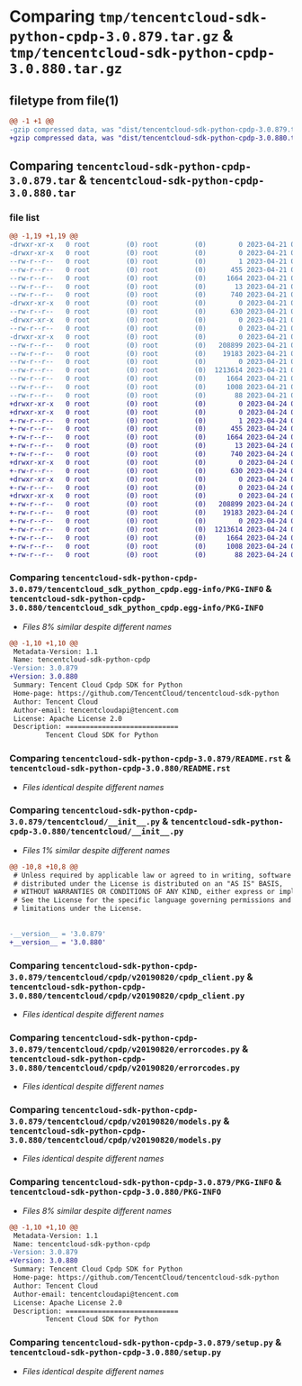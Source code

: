 # Comparing `tmp/tencentcloud-sdk-python-cpdp-3.0.879.tar.gz` & `tmp/tencentcloud-sdk-python-cpdp-3.0.880.tar.gz`

## filetype from file(1)

```diff
@@ -1 +1 @@
-gzip compressed data, was "dist/tencentcloud-sdk-python-cpdp-3.0.879.tar", last modified: Fri Apr 21 00:41:31 2023, max compression
+gzip compressed data, was "dist/tencentcloud-sdk-python-cpdp-3.0.880.tar", last modified: Mon Apr 24 02:59:46 2023, max compression
```

## Comparing `tencentcloud-sdk-python-cpdp-3.0.879.tar` & `tencentcloud-sdk-python-cpdp-3.0.880.tar`

### file list

```diff
@@ -1,19 +1,19 @@
-drwxr-xr-x   0 root         (0) root         (0)        0 2023-04-21 00:41:31.000000 tencentcloud-sdk-python-cpdp-3.0.879/
-drwxr-xr-x   0 root         (0) root         (0)        0 2023-04-21 00:41:31.000000 tencentcloud-sdk-python-cpdp-3.0.879/tencentcloud_sdk_python_cpdp.egg-info/
--rw-r--r--   0 root         (0) root         (0)        1 2023-04-21 00:41:31.000000 tencentcloud-sdk-python-cpdp-3.0.879/tencentcloud_sdk_python_cpdp.egg-info/dependency_links.txt
--rw-r--r--   0 root         (0) root         (0)      455 2023-04-21 00:41:31.000000 tencentcloud-sdk-python-cpdp-3.0.879/tencentcloud_sdk_python_cpdp.egg-info/SOURCES.txt
--rw-r--r--   0 root         (0) root         (0)     1664 2023-04-21 00:41:31.000000 tencentcloud-sdk-python-cpdp-3.0.879/tencentcloud_sdk_python_cpdp.egg-info/PKG-INFO
--rw-r--r--   0 root         (0) root         (0)       13 2023-04-21 00:41:31.000000 tencentcloud-sdk-python-cpdp-3.0.879/tencentcloud_sdk_python_cpdp.egg-info/top_level.txt
--rw-r--r--   0 root         (0) root         (0)      740 2023-04-21 00:41:31.000000 tencentcloud-sdk-python-cpdp-3.0.879/README.rst
-drwxr-xr-x   0 root         (0) root         (0)        0 2023-04-21 00:41:31.000000 tencentcloud-sdk-python-cpdp-3.0.879/tencentcloud/
--rw-r--r--   0 root         (0) root         (0)      630 2023-04-21 00:41:31.000000 tencentcloud-sdk-python-cpdp-3.0.879/tencentcloud/__init__.py
-drwxr-xr-x   0 root         (0) root         (0)        0 2023-04-21 00:41:31.000000 tencentcloud-sdk-python-cpdp-3.0.879/tencentcloud/cpdp/
--rw-r--r--   0 root         (0) root         (0)        0 2023-04-21 00:41:31.000000 tencentcloud-sdk-python-cpdp-3.0.879/tencentcloud/cpdp/__init__.py
-drwxr-xr-x   0 root         (0) root         (0)        0 2023-04-21 00:41:31.000000 tencentcloud-sdk-python-cpdp-3.0.879/tencentcloud/cpdp/v20190820/
--rw-r--r--   0 root         (0) root         (0)   208899 2023-04-21 00:41:31.000000 tencentcloud-sdk-python-cpdp-3.0.879/tencentcloud/cpdp/v20190820/cpdp_client.py
--rw-r--r--   0 root         (0) root         (0)    19183 2023-04-21 00:41:31.000000 tencentcloud-sdk-python-cpdp-3.0.879/tencentcloud/cpdp/v20190820/errorcodes.py
--rw-r--r--   0 root         (0) root         (0)        0 2023-04-21 00:41:31.000000 tencentcloud-sdk-python-cpdp-3.0.879/tencentcloud/cpdp/v20190820/__init__.py
--rw-r--r--   0 root         (0) root         (0)  1213614 2023-04-21 00:41:31.000000 tencentcloud-sdk-python-cpdp-3.0.879/tencentcloud/cpdp/v20190820/models.py
--rw-r--r--   0 root         (0) root         (0)     1664 2023-04-21 00:41:31.000000 tencentcloud-sdk-python-cpdp-3.0.879/PKG-INFO
--rw-r--r--   0 root         (0) root         (0)     1008 2023-04-21 00:41:31.000000 tencentcloud-sdk-python-cpdp-3.0.879/setup.py
--rw-r--r--   0 root         (0) root         (0)       88 2023-04-21 00:41:31.000000 tencentcloud-sdk-python-cpdp-3.0.879/setup.cfg
+drwxr-xr-x   0 root         (0) root         (0)        0 2023-04-24 02:59:46.000000 tencentcloud-sdk-python-cpdp-3.0.880/
+drwxr-xr-x   0 root         (0) root         (0)        0 2023-04-24 02:59:46.000000 tencentcloud-sdk-python-cpdp-3.0.880/tencentcloud_sdk_python_cpdp.egg-info/
+-rw-r--r--   0 root         (0) root         (0)        1 2023-04-24 02:59:46.000000 tencentcloud-sdk-python-cpdp-3.0.880/tencentcloud_sdk_python_cpdp.egg-info/dependency_links.txt
+-rw-r--r--   0 root         (0) root         (0)      455 2023-04-24 02:59:46.000000 tencentcloud-sdk-python-cpdp-3.0.880/tencentcloud_sdk_python_cpdp.egg-info/SOURCES.txt
+-rw-r--r--   0 root         (0) root         (0)     1664 2023-04-24 02:59:46.000000 tencentcloud-sdk-python-cpdp-3.0.880/tencentcloud_sdk_python_cpdp.egg-info/PKG-INFO
+-rw-r--r--   0 root         (0) root         (0)       13 2023-04-24 02:59:46.000000 tencentcloud-sdk-python-cpdp-3.0.880/tencentcloud_sdk_python_cpdp.egg-info/top_level.txt
+-rw-r--r--   0 root         (0) root         (0)      740 2023-04-24 02:59:45.000000 tencentcloud-sdk-python-cpdp-3.0.880/README.rst
+drwxr-xr-x   0 root         (0) root         (0)        0 2023-04-24 02:59:46.000000 tencentcloud-sdk-python-cpdp-3.0.880/tencentcloud/
+-rw-r--r--   0 root         (0) root         (0)      630 2023-04-24 02:59:45.000000 tencentcloud-sdk-python-cpdp-3.0.880/tencentcloud/__init__.py
+drwxr-xr-x   0 root         (0) root         (0)        0 2023-04-24 02:59:46.000000 tencentcloud-sdk-python-cpdp-3.0.880/tencentcloud/cpdp/
+-rw-r--r--   0 root         (0) root         (0)        0 2023-04-24 02:59:45.000000 tencentcloud-sdk-python-cpdp-3.0.880/tencentcloud/cpdp/__init__.py
+drwxr-xr-x   0 root         (0) root         (0)        0 2023-04-24 02:59:46.000000 tencentcloud-sdk-python-cpdp-3.0.880/tencentcloud/cpdp/v20190820/
+-rw-r--r--   0 root         (0) root         (0)   208899 2023-04-24 02:59:45.000000 tencentcloud-sdk-python-cpdp-3.0.880/tencentcloud/cpdp/v20190820/cpdp_client.py
+-rw-r--r--   0 root         (0) root         (0)    19183 2023-04-24 02:59:45.000000 tencentcloud-sdk-python-cpdp-3.0.880/tencentcloud/cpdp/v20190820/errorcodes.py
+-rw-r--r--   0 root         (0) root         (0)        0 2023-04-24 02:59:45.000000 tencentcloud-sdk-python-cpdp-3.0.880/tencentcloud/cpdp/v20190820/__init__.py
+-rw-r--r--   0 root         (0) root         (0)  1213614 2023-04-24 02:59:45.000000 tencentcloud-sdk-python-cpdp-3.0.880/tencentcloud/cpdp/v20190820/models.py
+-rw-r--r--   0 root         (0) root         (0)     1664 2023-04-24 02:59:46.000000 tencentcloud-sdk-python-cpdp-3.0.880/PKG-INFO
+-rw-r--r--   0 root         (0) root         (0)     1008 2023-04-24 02:59:45.000000 tencentcloud-sdk-python-cpdp-3.0.880/setup.py
+-rw-r--r--   0 root         (0) root         (0)       88 2023-04-24 02:59:46.000000 tencentcloud-sdk-python-cpdp-3.0.880/setup.cfg
```

### Comparing `tencentcloud-sdk-python-cpdp-3.0.879/tencentcloud_sdk_python_cpdp.egg-info/PKG-INFO` & `tencentcloud-sdk-python-cpdp-3.0.880/tencentcloud_sdk_python_cpdp.egg-info/PKG-INFO`

 * *Files 8% similar despite different names*

```diff
@@ -1,10 +1,10 @@
 Metadata-Version: 1.1
 Name: tencentcloud-sdk-python-cpdp
-Version: 3.0.879
+Version: 3.0.880
 Summary: Tencent Cloud Cpdp SDK for Python
 Home-page: https://github.com/TencentCloud/tencentcloud-sdk-python
 Author: Tencent Cloud
 Author-email: tencentcloudapi@tencent.com
 License: Apache License 2.0
 Description: ============================
         Tencent Cloud SDK for Python
```

### Comparing `tencentcloud-sdk-python-cpdp-3.0.879/README.rst` & `tencentcloud-sdk-python-cpdp-3.0.880/README.rst`

 * *Files identical despite different names*

### Comparing `tencentcloud-sdk-python-cpdp-3.0.879/tencentcloud/__init__.py` & `tencentcloud-sdk-python-cpdp-3.0.880/tencentcloud/__init__.py`

 * *Files 1% similar despite different names*

```diff
@@ -10,8 +10,8 @@
 # Unless required by applicable law or agreed to in writing, software
 # distributed under the License is distributed on an "AS IS" BASIS,
 # WITHOUT WARRANTIES OR CONDITIONS OF ANY KIND, either express or implied.
 # See the License for the specific language governing permissions and
 # limitations under the License.
 
 
-__version__ = '3.0.879'
+__version__ = '3.0.880'
```

### Comparing `tencentcloud-sdk-python-cpdp-3.0.879/tencentcloud/cpdp/v20190820/cpdp_client.py` & `tencentcloud-sdk-python-cpdp-3.0.880/tencentcloud/cpdp/v20190820/cpdp_client.py`

 * *Files identical despite different names*

### Comparing `tencentcloud-sdk-python-cpdp-3.0.879/tencentcloud/cpdp/v20190820/errorcodes.py` & `tencentcloud-sdk-python-cpdp-3.0.880/tencentcloud/cpdp/v20190820/errorcodes.py`

 * *Files identical despite different names*

### Comparing `tencentcloud-sdk-python-cpdp-3.0.879/tencentcloud/cpdp/v20190820/models.py` & `tencentcloud-sdk-python-cpdp-3.0.880/tencentcloud/cpdp/v20190820/models.py`

 * *Files identical despite different names*

### Comparing `tencentcloud-sdk-python-cpdp-3.0.879/PKG-INFO` & `tencentcloud-sdk-python-cpdp-3.0.880/PKG-INFO`

 * *Files 8% similar despite different names*

```diff
@@ -1,10 +1,10 @@
 Metadata-Version: 1.1
 Name: tencentcloud-sdk-python-cpdp
-Version: 3.0.879
+Version: 3.0.880
 Summary: Tencent Cloud Cpdp SDK for Python
 Home-page: https://github.com/TencentCloud/tencentcloud-sdk-python
 Author: Tencent Cloud
 Author-email: tencentcloudapi@tencent.com
 License: Apache License 2.0
 Description: ============================
         Tencent Cloud SDK for Python
```

### Comparing `tencentcloud-sdk-python-cpdp-3.0.879/setup.py` & `tencentcloud-sdk-python-cpdp-3.0.880/setup.py`

 * *Files identical despite different names*

